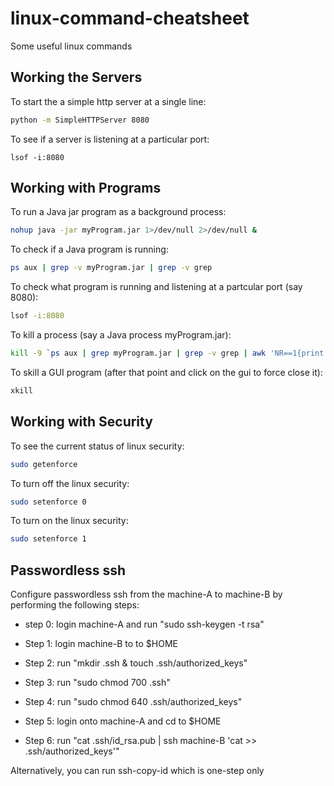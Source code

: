 # linux-command-cheatsheet

Some useful linux commands

## Working the Servers

To start the a simple http server at a single line:

```bash
python -m SimpleHTTPServer 8080
```

To see if a server is listening at a particular port:

```
lsof -i:8080
```


## Working with Programs 

To run a Java jar program as a background process:

```bash
nohup java -jar myProgram.jar 1>/dev/null 2>/dev/null &
```

To check if a Java program is running:

```bash
ps aux | grep -v myProgram.jar | grep -v grep
```

To check what program is running and listening at a partcular port (say 8080):

```bash
lsof -i:8080
```

To kill a process (say a Java process myProgram.jar):

```bash
kill -9 `ps aux | grep myProgram.jar | grep -v grep | awk 'NR==1{print $2}'`
```

To skill a GUI program (after that point and click on the gui to force close it):

```bash
xkill
```

## Working with Security

To see the current status of linux security:

```bash
sudo getenforce
```

To turn off the linux security:

```bash
sudo setenforce 0
```

To turn on the linux security:

```bash
sudo setenforce 1
```

## Passwordless ssh

Configure passwordless ssh from the machine-A to machine-B by performing the following steps:

* step 0: login machine-A and run "sudo ssh-keygen -t rsa"

* Step 1: login machine-B to  to $HOME
* Step 2: run "mkdir .ssh & touch .ssh/authorized_keys"
* Step 3: run "sudo chmod 700 .ssh"
* Step 4: run "sudo chmod 640 .ssh/authorized_keys"

* Step 5: login onto machine-A and cd to $HOME 
* Step 6: run "cat .ssh/id_rsa.pub | ssh machine-B 'cat >> .ssh/authorized_keys'"

Alternatively, you can run ssh-copy-id which is one-step only



